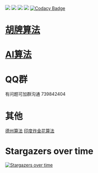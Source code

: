 
[<img src="https://img.shields.io/github/license/esrrhs/majiang_algorithm">](https://github.com/esrrhs/majiang_algorithm)
[<img src="https://img.shields.io/github/languages/top/esrrhs/majiang_algorithm">](https://github.com/esrrhs/majiang_algorithm)
[<img src="https://img.shields.io/maven-central/v/com.github.esrrhs/majiang_algorithm">](https://github.com/esrrhs/majiang_algorithm)
[<img src="https://img.shields.io/github/workflow/status/esrrhs/majiang_algorithm/Java%20CI">](https://github.com/esrrhs/majiang_algorithm/actions)
[![Codacy Badge](https://api.codacy.com/project/badge/Grade/b75adb4b83884d35beeaa396ab76b597)](https://www.codacy.com/manual/esrrhs/majiang_algorithm?utm_source=github.com&amp;utm_medium=referral&amp;utm_content=esrrhs/majiang_algorithm&amp;utm_campaign=Badge_Grade)

# [胡牌算法](./hu.md)
# [AI算法](./ai.md)
# QQ群
有问题可加群沟通 739842404
# 其他
<a href="https://github.com/esrrhs/texas_algorithm">德州算法</a>
<a href="https://github.com/esrrhs/teenpatti_algorithm">印度炸金花算法</a>

# Stargazers over time

[![Stargazers over time](https://starchart.cc/esrrhs/majiang_algorithm.svg)](https://starchart.cc/esrrhs/majiang_algorithm)
      
